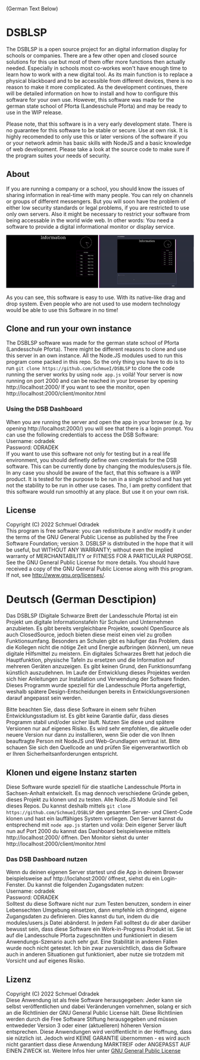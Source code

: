 (German Text Below)
# DSBLSP
The DSBLSP is a open source project for an digital information display for schools or companies. There are a few other open and closed source solutions for this use but most of them offer more functions then actually needed.
Especially in schools most co-workes won't have enough time to learn how to work with a new digital tool. As its main function is to replace a physical blackboard and to be accessible from different devices, there is no reason to make it more complicated.
As the development continues, there will be detailed information on how to install and how to configure this software for your own use. However, this software was made for the german state school of Pforta (Landesschule Pforta) and may be ready to use in the WIP release.

Please note, that this software is in a very early development state. There is no guarantee for this software to be stable or secure. Use at own risk.
It is highly recomended to only use this or later versions of the software if you or your network admin has basic skills with NodeJS and a basic knowledge of web development. Please take a look at the source code to make sure if the program suites your needs of security.

## About
If you are running a company or a school, you should know the issues of sharing information in real-time with many people.
You can rely on channels or groups of different messengers. But you will soon have the problem of either low security standards
or legal problems, if you are restricted to use only own servers. Also it might be necessary to restrict your software
from being accessable in the world wide web. In other words: You need a software to provide a digital informational monitor
or display service.

![Demo for real-time processing](https://github.com/SchmueI/DSBLSP/blob/main/demos/rtp.gif)

As you can see, this software is easy to use. With its native-like drag and drop system. Even people who are not used to use
modern technology would be able to use this Software in no time!

## Clone and run your own instance
The DSBLSP software was made for the german state school of Pforta (Landesschule Pforta). There might be different reasons to clone and use this server in an own instance.
All the Node.JS modules used to run this program come packed in this repo. So the only thing you have to do is to run `git clone https://github.com/SchmueI/DSBLSP` to clone the code
running the server works by using `node app.js` voilá! Your server is now running on port 2000 and can be reached in your browser by opening http://localhost:2000/
If you want to see the monitor, open http://localhost:2000/client/monitor.html

### Using the DSB Dashboard
When you are running the server and open the app in your browser (e.g. by opening http://localhost:2000/) you will see that there is a login prompt. You can use the following
credentials to access the DSB Software:  
Username: odradek  
Password: ODRADEK  
If you want to use this software not only for testing but in a real life environment, you should definetly define own credentials for the DSB software.
This can be currently done by changing the modules/users.js file. In any case you should be aware of the fact, that this software is a WIP product.
It is tested for the purpose to be run in a single school and has yet not the stability to be run in other use cases. Tho, I am pretty confident
that this software would run smoothly at any place. But use it on your own risk.

## License
Copyright (C) 2022  Schmuel Odradek  
This program is free software: you can redistribute it and/or modify
it under the terms of the GNU General Public License as published by
the Free Software Foundation; version 3.
DSBLSP is distributed in the hope that it will be useful,
but WITHOUT ANY WARRANTY; without even the implied warranty of
MERCHANTABILITY or FITNESS FOR A PARTICULAR PURPOSE.  See the
GNU General Public License for more details.
You should have received a copy of the GNU General Public License
along with this program.  If not, see <http://www.gnu.org/licenses/>.

# Deutsch (German Desctipion)
Das DSBLSP (Digitale Schwarze Brett der Landesschule Pforta) ist ein Projekt um digitale Informationstafeln für Schulen und Unternehmen anzubieten. Es gibt bereits vergleichbare Projekte, sowohl OpenSource als auch ClosedSource, jedoch bieten diese meist einen viel zu großen Funktionsumfang.
Besonders an Schulen gibt es häufiger das Problem, dass die Kollegen nicht die nötige Zeit und Energie aufbringen (können), um neue digitale Hilfsmittel zu meistern. Ein digitales Schwarzes Brett hat jedoch die Hauptfunktion, physische Tafeln zu ersetzen und die Information auf mehreren Geräten anzuzeigen. Es gibt keinen Grund, den Funktionsumfang künstlich auszudehnen.
Im Laufe der Entwicklung dieses Projektes werden sich hier Anleitungen zur Installation und Verwendung der Software finden. Dieses Programm wurde speziell für die Landesschule Pforta angefertigt, weshalb spätere Design-Entscheidungen bereits in Entwicklungsversionen darauf angepasst sein werden.

Bitte beachten Sie, dass diese Software in einem sehr frühen Entwicklungsstadium ist. Es gibt keine Garantie dafür, dass dieses Programm stabil und/oder sicher läuft. Nutzen Sie diese und spätere Versionen nur auf eigenes Risiko.
Es wird sehr empfohlen, die aktuelle oder neuere Version nur dann zu installieren, wenn Sie oder die von Ihnen beauftragte Person mit NodeJS und Web-Grundlagen vertraut ist. Bitte schauen Sie sich den Quellcode an und prüfen Sie eigenverantwortlich ob er Ihren Sicherheitsanforderungen entspricht.

## Klonen und eigene Instanz starten
Diese Software wurde speziell für die staatliche Landesschule Pforta in Sachsen-Anhalt entwickelt. Es mag dennoch verschiedene Gründe geben, dieses Projekt zu klonen und zu testen.
Alle Node.JS Module sind Teil dieses Repos. Du kannst deshalb mittels `git clone https://github.com/SchmueI/DSBLSP` den gesamten Server- und Client-Code klonen und hast ein lauffähiges
System vorliegen. Den Server kannst du entsprechend mit `node app.js` starten und voilá: Dein eigener Server läuft nun auf Port 2000 du kannst das Dashboard beispielsweise mittels http://localhost:2000/
öffnen. Den Monitor siehst du unter http://localhost:2000/client/monitor.html

### Das DSB Dashboard nutzen
Wenn du deinen eigenen Server startest und die App in deinem Browser beispielsweise auf http://loclahost:2000/ öffnest, siehst du ein Login-Fenster.
Du kannst die folgenden Zugangsdaten nutzen:   
Username: odradek  
Password: ODRADEK  
Solltest du diese Software nicht nur zum Testen benutzen, sondern in einer Lebensechten Umgebung einsetzen, dann empfehle ich dringend, eigene
Zugangsdaten zu definieren. Dies kannst du tun, indem du die modules/users.js Datei abänderst. In jedem Fall solltest du dir aber darüber bewusst
sein, dass diese Software ein Work-in-Progress Produkt ist. Sie ist auf die Landesschule Pforta zugeschnitten und funktioniert in diesem Anwendungs-Szenario
auch sehr gut. Eine Stabilität in anderen Fällen wurde noch nicht getestet. Ich bin zwar zuversichtlich, dass die Software auch in anderen Situationen
gut funktioniert, aber nutze sie trotzdem mit Vorsicht und auf eigenes Risiko.

## Lizenz
Copyright (C) 2022  Schmuel Odradek  
Diese Anwendung ist als freie Software herausgegeben: Jeder kann sie selbst veröffentlichen 
und dabei Veränderungen vornehmen, solang er sich an die Richtlinien der 
GNU General Public License hält. Diese Richtlinien werden durch die Free Software Stiftung herausgegeben 
und müssen entwededer Version 3 oder einer (aktuelleren) höheren Version entsprechen. 
Diese Anwendungen wird veröffentlicht in der Hoffnung, dass sie nützlich ist.  Jedoch wird KEINE GARANTIE übernommen - 
es wird auch nicht garantiert dass diese Anwendung MARKTREIF oder ANGEPASST AUF EINEN ZWECK ist. 
Weitere Infos hier unter <a href='https://www.gnu.org/licenses/gpl-3.0.de.html'>GNU General Public License</a>